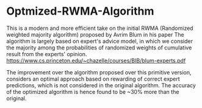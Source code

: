 # Optmized-RWMA-Algorithm

This is a modern and more efficient take on the initial RWMA (Randomized weighted majority algorithm) proposed by Avrim Blum in his paper 
The algorithm is largely based on expert's advice model, in which we consider the majority among the probabilities of randomized weights of cumulative result from the experts' opinion. https://www.cs.princeton.edu/~chazelle/courses/BIB/blum-experts.pdf

The improvement over the algorithm proposed over this primitive version, considers an optimal approach based on rewarding of correct expert predictions, which is not considered in the original algorithm. The accuracy of the optimized algorithm is hence found to be ~30% more than the original.
